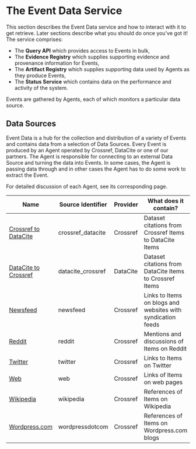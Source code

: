 # The Event Data Service

This section describes the Event Data service and how to interact with it to get retrieve. Later sections describe what you should do once you've got it! The service comprises:

 - The **Query API** which provides access to Events in bulk,
 - The **Evidence Registry** which supplies supporting evidence and provenance information for Events,
 - The **Artifact Registry** which supplies supporting data used by Agents as they produce Events,
 - The **Status Service** which contains data on the performance and activity of the system.

Events are gathered by Agents, each of which monitors a particular data source.

<a name="data-sources"></a>
## Data Sources

Event Data is a hub for the collection and distribution of a variety of Events and contains data from a selection of Data Sources. Every Event is produced by an Agent operated by Crossref, DataCite or one of our partners. The Agent is responsible for connecting to an external Data Source and turning the data into Events. In some cases, the Agent is passing data through and in other cases the Agent has to do some work to extract the Event.

For detailed discussion of each Agent, see its corresponding page.


| Name                   | Source Identifier   | Provider    | What does it contain? |
|------------------------|---------------------|-------------|------------------|
| [Crossref to DataCite](sources/crossref_datacite)   | crossref_datacite   | Crossref    | Dataset citations from Crossref Items to DataCite Items |
| [DataCite to Crossref](sources/datacite_crossref)   | datacite_crossref   | DataCite    | Dataset citations from DataCite Items to Crossref Items |
| [Newsfeed](sources/newsfeed)               | newsfeed            | Crossref    | Links to Items on blogs and websites with syndication feeds |
| [Reddit](sources/reddit)                 | reddit              | Crossref    | Mentions and discussions of Items on Reddit |
| [Twitter](sources/twitter)                | twitter             | Crossref    | Links to Items on Twitter |
| [Web](sources/web)                    | web                 | Crossref    | Links of Items on web pages |
| [Wikipedia](sources/wikipedia)              | wikipedia           | Crossref    | References of Items on Wikipedia |
| [Wordpress.com](sources/wordpress-dot-com)          | wordpressdotcom     | Crossref    | References of Items on Wordpress.com blogs |
